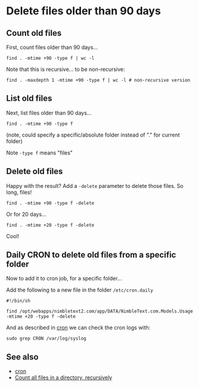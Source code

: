 ﻿# Delete files older than 90 days

## Count old files

First, count files older than 90 days...

	find . -mtime +90 -type f | wc -l

Note that this is recursive... to be non-recursive:

	find . -maxdepth 1 -mtime +90 -type f | wc -l # non-recursive version


## List old files

Next, list files older than 90 days...

	find . -mtime +90 -type f

(note, could specify a specific/absolute folder instead of "." for current folder)

Note `-type f` means "files"

## Delete old files

Happy with the result? Add a `-delete` parameter to delete those files. So long, files!

	find . -mtime +90 -type f -delete

Or for 20 days...

	find . -mtime +20 -type f -delete

Cool!

## Daily CRON to delete old files from a specific folder

Now to add it to cron job, for a specific folder...

Add the following to a new file in the folder `/etc/cron.daily` 

	#!/bin/sh
	
	find /opt/webapps/nimbletext2.com/app/DATA/NimbleText.com.Models.Usage -mtime +20 -type f -delete

And as described in [cron](cron.md) we can check the cron logs with:

	sudo grep CRON /var/log/syslog

## See also

- [cron](cron.md)
- [Count all files in a directory, recursively](count_files_recursively.md)
